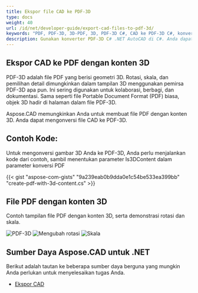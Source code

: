```yaml
---
title: Ekspor file CAD ke PDF-3D
type: docs
weight: 40
url: /id/net/developer-guide/export-cad-files-to-pdf-3d/
keywords: "PDF, PDF-3D, 3D-PDF, 3D, PDF-3D C#, CAD ke PDF-3D C#, konversi AutoCAD, konversi autocad ke pdf-3d"
description: Gunakan konverter PDF-3D C# .NET AutoCAD di C#. Anda dapat mengonversi model 3D ke PDF-3D di C# .NET juga.
---
```


## **Ekspor CAD ke PDF dengan konten 3D**

PDF-3D adalah file PDF yang berisi geometri 3D. Rotasi, skala, dan pemilihan detail dimungkinkan dalam tampilan 3D menggunakan pemirsa PDF-3D apa pun. Ini sering digunakan untuk kolaborasi, berbagi, dan dokumentasi. Sama seperti file Portable Document Format (PDF) biasa, objek 3D hadir di halaman dalam file PDF-3D.

Aspose.CAD memungkinkan Anda untuk membuat file PDF dengan konten 3D. Anda dapat mengonversi file CAD ke PDF-3D.

## **Contoh Kode:**

Untuk mengonversi gambar 3D Anda ke PDF-3D, Anda perlu menjalankan kode dari contoh, sambil menentukan parameter Is3DContent dalam parameter konversi PDF

{{< gist "aspose-com-gists" "9a239eab0b9dda0e1c54be533ea399bb" "create-pdf-with-3d-content.cs" >}}

## **File PDF dengan konten 3D**

Contoh tampilan file PDF dengan konten 3D, serta demonstrasi rotasi dan skala.

![PDF-3D](/_assets/guide/pdf-3d/result.png)
![Mengubah rotasi](/_assets/guide/pdf-3d/rotate.png)
![Skala](/_assets/guide/pdf-3d/scaling.png)

## **Sumber Daya Aspose.CAD untuk .NET**

Berikut adalah tautan ke beberapa sumber daya berguna yang mungkin Anda perlukan untuk menyelesaikan tugas Anda.

- [Ekspor CAD](/id/cad/net/exporting-cad/)
